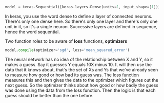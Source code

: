 ```python
model = keras.Sequential([keras.layers.Dense(units=1, input_shape=[1])])
```

In keras, you use the word dense to define a layer of connected neurons. There's only one dense here. So there's only one layer and there's only one unit in it, so it's a single neuron. Successive layers are defined in sequence, hence the word sequential.

Two function roles to be aware of **loss** functions, **optimizers**
```python
model.compile(optimizer='sgd', loss='mean_squared_error')
```

The neural network has no idea of the relationship between X and Y, so it makes a guess. Say it guesses Y equals 10X minus 10. It will then use the data that it knows about, that's the set of Xs and Ys that we've already seen to measure how good or how bad its guess was. The loss function measures this and then gives the data to the optimizer which figures out the next guess. So the optimizer thinks about how good or
how badly the guess was done using the data from the loss function. Then the logic is that each guess should be better than the one before.